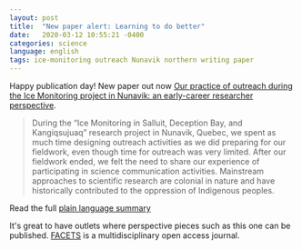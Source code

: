 ```yaml
---
layout: post
title:  "New paper alert: Learning to do better"
date:   2020-03-12 10:55:21 -0400
categories: science
language: english
tags: ice-monitoring outreach Nunavik northern writing paper
---
```


Happy publication day! New paper out now [Our practice of outreach during the Ice Monitoring project in Nunavik: an early-career researcher perspective][paper].

<blockquote cite="https://medium.com/facets/learning-to-do-better-a-student-perspective-on-scientific-outreach-in-northern-indigenous-4ed99ef14c6e">
During the “Ice Monitoring in Salluit, Deception Bay, and Kangiqsujuaq” research project in Nunavik, Quebec, we spent as much time designing outreach activities as we did preparing for our fieldwork, even though time for outreach was very limited.
After our fieldwork ended, we felt the need to share our experience of participating in science communication activities.
Mainstream approaches to scientific research are colonial in nature and have historically contributed to the oppression of Indigenous peoples.
</blockquote>

Read the full [plain language summary][pls]

It's great to have outlets where perspective pieces such as this one can be published. [FACETS][facets] is a multidisciplinary open access journal.


[paper]:https://www.facetsjournal.com/doi/10.1139/facets-2019-0021
[pls]:https://medium.com/facets/learning-to-do-better-a-student-perspective-on-scientific-outreach-in-northern-indigenous-4ed99ef14c6e
[facets]:https://www.facetsjournal.com
